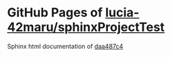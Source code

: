 GitHub Pages of [lucia-42maru/sphinxProjectTest](https://github.com/lucia-42maru/sphinxProjectTest.git)
===
Sphinx html documentation of [daa487c4](https://github.com/lucia-42maru/sphinxProjectTest/tree/daa487c4478ba2a7d202db755fa87398e8d13cb5)
